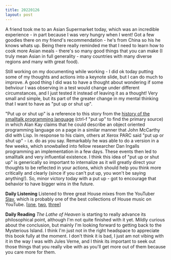 ```yaml
---
title: 20220126
layout: post
---
```


A friend took me to an Asian Supermarket today, which was an incredible experience - in part because I was very hungry when I went! Got a few goodies there on my friend's recommendation - he's from China so his he knows whats up. Being there really reminded me that I need to learn how to cook more Asian meals - there's so many good things that you can make (I truly mean Asian in full generality - many countries with many diverse regions and many with great food). 

Still working on my documenting while working - I did ok today putting some of my thoughts and actions into a keynote slide, but I can do much to improve. A good thing I did was to have a thought about wondering if some behviour I was observing in a test would change under different circumstances, and I just tested it instead of leaving it as a thought! Very small and simple, but its part of the greater change in my mental thinking that I want to have as "put up or shut up".

"Put up or shut up" is a reference to this story from the [history of the smalltalk programming language](http://worrydream.com/EarlyHistoryOfSmalltalk/) (ctrl-f "put up" to find the primary source) in which Alan Kay claims that he could describe an object oriented programming language on a page in a similar manner that John McCarthy did with Lisp. In response to his claim, others at Xerox PARC said "put up or shut up" - i.e. do as you say. Remarkably he was able to do a version in a few weeks, which snowballed into fellow researcher Dan Ingalls programming an implementation in a few days. These events then led to smalltalk and very influential existence. I think this idea of "put up or shut up" is generically so important to internalize as it will greatly direct your thoughts to be reflected in your actions, which should help you think more critically and clearly (since if you can't put up, you won't be saying anything!). So, minor victory today with a put up - got to encourage that behavior to have bigger wins in the future.

**Daily Listening**
Listened to three great House mixes from the YouTuber [Slav](https://www.youtube.com/channel/UC8MLS5X0vWxxa5nyJxfSA1A), which is probably one of the best collections of House music on YouTube. [[one](https://www.youtube.com/watch?v=jw-bGUyA1nY), [two](https://www.youtube.com/watch?v=-J49IweYivU), [three](https://www.youtube.com/watch?v=ysLf129T0EQ)]


**Daily Reading**
*The Lathe of Heaven* is starting to really advance its philosophical point, although I'm not quite finished with it yet. Mildly curious about the conclusion, but mainly I'm looking forward to getting back to the Mysterious Island. I think I'm just not in the right headspace to appreciate this book fully at the moment. I don't think it is bad, I just am not vibing with it in the way I was with Jules Verne, and I think its important to seek out those things that you really vibe with as you'll get more out of them because you care more for them.  